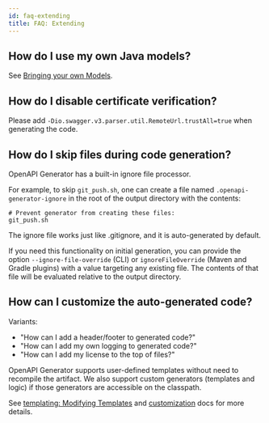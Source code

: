 ```yaml
---
id: faq-extending
title: FAQ: Extending
---
```


## How do I use my own Java models?

See [Bringing your own Models](./customization.md#bringing-your-own-models).

## How do I disable certificate verification?

Please add `-Dio.swagger.v3.parser.util.RemoteUrl.trustAll=true` when generating the code.

## How do I skip files during code generation?

OpenAPI Generator has a built-in ignore file processor.

For example, to skip `git_push.sh`, one can create a file named `.openapi-generator-ignore` in the root of the output directory with the contents:
 
```
# Prevent generator from creating these files:
git_push.sh
```

The ignore file works just like .gitignore, and it is auto-generated by default.

If you need this functionality on initial generation, you can provide the option `--ignore-file-override` (CLI) or `ignoreFileOverride` (Maven and Gradle plugins) with a value targeting any existing file. The contents of that file will be evaluated relative to the output directory.


## How can I customize the auto-generated code?

Variants:

* "How can I add a header/footer to generated code?"
* "How can I add my own logging to generated code?"
* "How can I add my license to the top of files?"

OpenAPI Generator supports user-defined templates without need to recompile the artifact. We also support custom generators (templates and logic) if those generators are accessible on the classpath.

See [templating: Modifying Templates](./templating.md#modifying-templates) and [customization](./customization.md) docs for more details.
